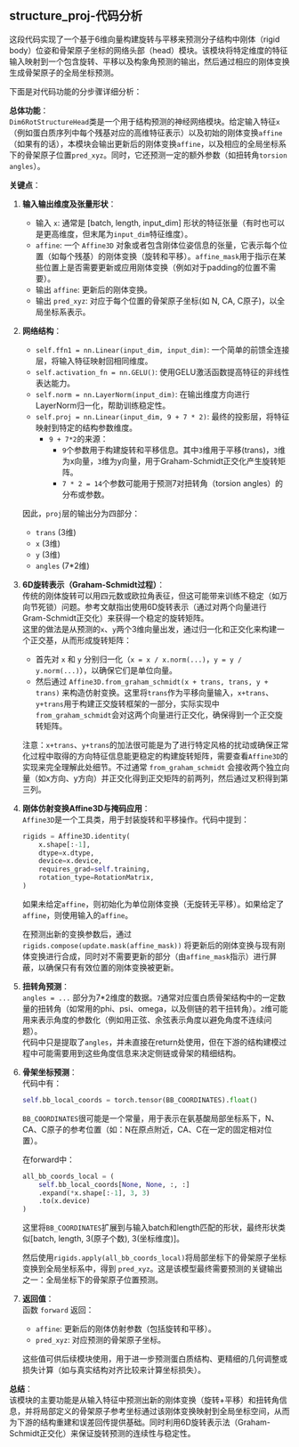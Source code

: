 ## structure_proj-代码分析
这段代码实现了一个基于6维向量构建旋转与平移来预测分子结构中刚体（rigid body）位姿和骨架原子坐标的网络头部（head）模块。该模块将特定维度的特征输入映射到一个包含旋转、平移以及构象角预测的输出，然后通过相应的刚体变换生成骨架原子的全局坐标预测。

下面是对代码功能的分步骤详细分析：

**总体功能**：  
`Dim6RotStructureHead`类是一个用于结构预测的神经网络模块。给定输入特征`x`（例如蛋白质序列中每个残基对应的高维特征表示）以及初始的刚体变换`affine`（如果有的话），本模块会输出更新后的刚体变换`affine`，以及相应的全局坐标系下的骨架原子位置`pred_xyz`。同时，它还预测一定的额外参数（如扭转角`torsion angles`）。

**关键点**：  
1. **输入输出维度及张量形状**：  
   - 输入 `x`: 通常是 [batch, length, input_dim] 形状的特征张量（有时也可以是更高维度，但末尾为`input_dim`特征维度）。
   - `affine`: 一个 `Affine3D` 对象或者包含刚体位姿信息的张量，它表示每个位置（如每个残基）的刚体变换（旋转和平移）。`affine_mask`用于指示在某些位置上是否需要更新或应用刚体变换（例如对于padding的位置不需要）。
   - 输出 `affine`: 更新后的刚体变换。
   - 输出 `pred_xyz`: 对应于每个位置的骨架原子坐标(如 N, CA, C原子)，以全局坐标系表示。
   
2. **网络结构**：  
   - `self.ffn1 = nn.Linear(input_dim, input_dim)`: 一个简单的前馈全连接层，将输入特征映射回相同维度。
   - `self.activation_fn = nn.GELU()`: 使用GELU激活函数提高特征的非线性表达能力。
   - `self.norm = nn.LayerNorm(input_dim)`: 在输出维度方向进行LayerNorm归一化，帮助训练稳定性。
   - `self.proj = nn.Linear(input_dim, 9 + 7 * 2)`: 最终的投影层，将特征映射到特定的结构参数维度。  
     - `9 + 7*2`的来源：  
       - `9`个参数用于构建旋转和平移信息。其中`3`维用于平移(trans)，`3`维为x向量，`3`维为y向量，用于Graham-Schmidt正交化产生旋转矩阵。  
       - `7 * 2 = 14`个参数可能用于预测7对扭转角（torsion angles）的分布或参数。
   
   因此，`proj`层的输出分为四部分： 
   - `trans` (3维)
   - `x` (3维)
   - `y` (3维)
   - `angles` (7*2维)
   
3. **6D旋转表示（Graham-Schmidt过程）**：  
   传统的刚体旋转可以用四元数或欧拉角表征，但这可能带来训练不稳定（如万向节死锁）问题。参考文献指出使用6D旋转表示（通过对两个向量进行Gram-Schmidt正交化）来获得一个稳定的旋转矩阵。  
   这里的做法是从预测的`x`、`y`两个3维向量出发，通过归一化和正交化来构建一个正交基，从而形成旋转矩阵：
   - 首先对 `x` 和 `y` 分别归一化（`x = x / x.norm(...)`，`y = y / y.norm(...)`），以确保它们是单位向量。
   - 然后通过 `Affine3D.from_graham_schmidt(x + trans, trans, y + trans)` 来构造仿射变换。这里将`trans`作为平移向量输入，`x+trans`、`y+trans`用于构建正交旋转框架的一部分，实际实现中`from_graham_schmidt`会对这两个向量进行正交化，确保得到一个正交旋转矩阵。  
   
   注意：`x+trans`、`y+trans`的加法很可能是为了进行特定风格的扰动或确保正常化过程中取得的方向特征信息能更稳定的构建旋转矩阵，需要查看`Affine3D`的实现来完全理解此处细节。不过通常 `from_graham_schmidt` 会接收两个独立向量（如x方向、y方向）并正交化得到正交矩阵的前两列，然后通过叉积得到第三列。

4. **刚体仿射变换Affine3D与掩码应用**：  
   `Affine3D`是一个工具类，用于封装旋转和平移操作。代码中提到：  
   ```python
   rigids = Affine3D.identity(
       x.shape[:-1],
       dtype=x.dtype,
       device=x.device,
       requires_grad=self.training,
       rotation_type=RotationMatrix,
   )
   ```  
   如果未给定`affine`，则初始化为单位刚体变换（无旋转无平移）。如果给定了`affine`，则使用输入的`affine`。

   在预测出新的变换参数后，通过 `rigids.compose(update.mask(affine_mask))` 将更新后的刚体变换与现有刚体变换进行合成，同时对不需要更新的部分（由`affine_mask`指示）进行屏蔽，以确保只有有效位置的刚体变换被更新。

5. **扭转角预测**：  
   `angles = ...` 部分为7*2维度的数据。`7`通常对应蛋白质骨架结构中的一定数量的扭转角（如常用的phi、psi、omega，以及侧链的若干扭转角）。`2`维可能用来表示角度的参数化（例如用正弦、余弦表示角度以避免角度不连续问题）。  
   代码中只是提取了`angles`，并未直接在return处使用，但在下游的结构建模过程中可能需要用到这些角度信息来决定侧链或骨架的精细结构。

6. **骨架坐标预测**：  
   代码中有：
   ```python
   self.bb_local_coords = torch.tensor(BB_COORDINATES).float()
   ```
   `BB_COORDINATES`很可能是一个常量，用于表示在氨基酸局部坐标系下，N、CA、C原子的参考位置（如：N在原点附近，CA、C在一定的固定相对位置）。  
   
   在forward中：
   ```python
   all_bb_coords_local = (
       self.bb_local_coords[None, None, :, :]
       .expand(*x.shape[:-1], 3, 3)
       .to(x.device)
   )
   ```
   这里将`BB_COORDINATES`扩展到与输入batch和length匹配的形状，最终形状类似[batch, length, 3(原子个数), 3(坐标维度)]。  

   然后使用`rigids.apply(all_bb_coords_local)`将局部坐标下的骨架原子坐标变换到全局坐标系中，得到 `pred_xyz`。这是该模型最终需要预测的关键输出之一：全局坐标下的骨架原子位置预测。

7. **返回值**：  
   函数 `forward` 返回：
   - `affine`: 更新后的刚体仿射参数（包括旋转和平移）。
   - `pred_xyz`: 对应预测的骨架原子坐标。  
   
   这些值可供后续模块使用，用于进一步预测蛋白质结构、更精细的几何调整或损失计算（如与真实结构对齐比较来计算坐标损失）。

**总结**：  
该模块的主要功能是从输入特征中预测出新的刚体变换（旋转+平移）和扭转角信息，并将局部定义的骨架原子参考坐标通过该刚体变换映射到全局坐标空间，从而为下游的结构重建和误差回传提供基础。同时利用6D旋转表示法（Graham-Schmidt正交化）来保证旋转预测的连续性与稳定性。
